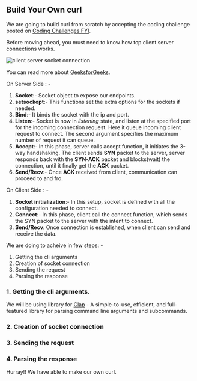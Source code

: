 ## Build Your Own curl
We are going to build curl from scratch by accepting the coding challenge posted on [Coding Challenges FYI](https://codingchallenges.fyi/challenges/challenge-curl/).

Before moving ahead, you must need to know how tcp client server connections works.

<img src="https://media.geeksforgeeks.org/wp-content/uploads/Socket_server-1.png" alt="client server socket connection">

You can read more about [GeeksforGeeks](https://www.geeksforgeeks.org/tcp-server-client-implementation-in-c/).

On Server Side : -
1. **Socket**:- Socket object to expose our endpoints.
2. **setsockopt**:- This functions set the extra options for the sockets if needed.
3. **Bind**:- It binds the socket with the ip and port.
4. **Listen**:- Socket is now in *listening* state, and listen at the specified port for the incoming connection request. Here it queue incoming client request to connect. The second argument specifies the maximum number of request it can queue.
5. **Accept**:- In this phase, server calls accept function, it initiates the 3-way handshaking. The client sends **SYN** packet to the server, server responds back with the **SYN-ACK** packet and blocks(wait) the connection, until it finally get the **ACK** packet.
6. **Send/Recv**:- Once **ACK** received from client, communication can proceed to and fro.

On Client Side : -
1. **Socket initialization**:- In this setup, socket is defined with all the configuration needed to connect.
2. **Connect**:- In this phase, client call the connect function, which sends the SYN packet to the server with the intent to connect.
3. **Send/Recv**: Once connection is established, when client can send and receive the data.


We are doing to acheive in few steps: - 
1. Getting the cli arguments
2. Creation of socket connection
3. Sending the request
4. Parsing the response

### 1. Getting the cli arguments.
We will be using library for [Clap](https://crates.io/crates/clap) - A simple-to-use, efficient, and full-featured library for parsing command line arguments and subcommands.
   

### 2. Creation of socket connection

### 3. Sending the request

### 4. Parsing the response


Hurray!! We have able to make our own curl.